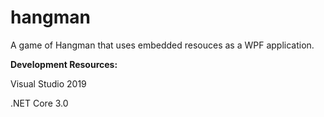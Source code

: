 # hangman
A game of Hangman that uses embedded resouces as a WPF application.

<b> Development Resources: </b>


Visual Studio 2019


.NET Core 	3.0
